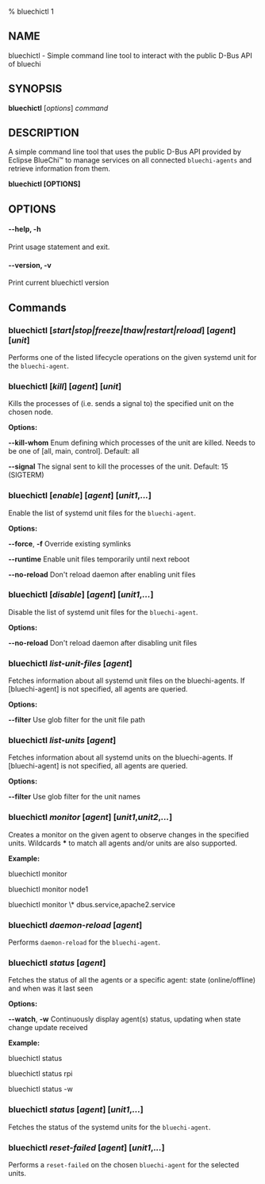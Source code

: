 % bluechictl 1

## NAME

bluechictl - Simple command line tool to interact with the public D-Bus API of bluechi

## SYNOPSIS

**bluechictl** [*options*] *command*

## DESCRIPTION

A simple command line tool that uses the public D-Bus API provided by Eclipse BlueChi™ to manage services on all connected `bluechi-agents` and retrieve information from them.

**bluechictl [OPTIONS]**

## OPTIONS

#### **--help**, **-h**

Print usage statement and exit.

#### **--version**,  **-v**

Print current bluechictl version

## Commands

### **bluechictl** [*start|stop|freeze|thaw|restart|reload*] [*agent*] [*unit*]

Performs one of the listed lifecycle operations on the given systemd unit for the `bluechi-agent`.

### **bluechictl** [*kill*] [*agent*] [*unit*]

Kills the processes of (i.e. sends a signal to) the specified unit on the chosen node. 

**Options:**

**--kill-whom**
    Enum defining which processes of the unit are killed.
    Needs to be one of [all, main, control]. Default: all

**--signal**
    The signal sent to kill the processes of the unit.
    Default: 15 (SIGTERM)


### **bluechictl** [*enable*] [*agent*] [*unit1*,*...*]

Enable the list of systemd unit files for the `bluechi-agent`.


**Options:**

**--force**, **-f**
    Override existing symlinks

**--runtime**
    Enable unit files temporarily until next reboot

**--no-reload**
    Don't reload daemon after enabling unit files

### **bluechictl** [*disable*] [*agent*] [*unit1*,*...*]

Disable the list of systemd unit files for the `bluechi-agent`.


**Options:**

**--no-reload**
    Don't reload daemon after disabling unit files

### **bluechictl** *list-unit-files* [*agent*]

Fetches information about all systemd unit files on the bluechi-agents. If [bluechi-agent] is not specified, all agents are queried.

**Options:**

**--filter**
    Use glob filter for the unit file path

### **bluechictl** *list-units* [*agent*]

Fetches information about all systemd units on the bluechi-agents. If [bluechi-agent] is not specified, all agents are queried.

**Options:**

**--filter**
    Use glob filter for the unit names

### **bluechictl** *monitor* [*agent*] [*unit1*,*unit2*,*...*]

Creates a monitor on the given agent to observe changes in the specified units. Wildcards **\*** to match all agents and/or units are also supported.


**Example:**

bluechictl monitor

bluechictl monitor node1

bluechictl monitor \\\* dbus.service,apache2.service

### **bluechictl** *daemon-reload* [*agent*]

Performs `daemon-reload` for the `bluechi-agent`.

### **bluechictl** *status* [*agent*]

Fetches the status of all the agents or a specific agent: state (online/offline) and when was it last seen


**Options:**

**--watch**, **-w**
    Continuously display agent(s) status, updating when state change update received


**Example:**

bluechictl status

bluechictl status rpi

bluechictl status -w

### **bluechictl** *status* [*agent*] [*unit1*,*...*]

Fetches the status of the systemd units for the `bluechi-agent`.

### **bluechictl** *reset-failed* [*agent*] [*unit1*,*...*]

Performs a `reset-failed` on the chosen `bluechi-agent` for the selected units.
